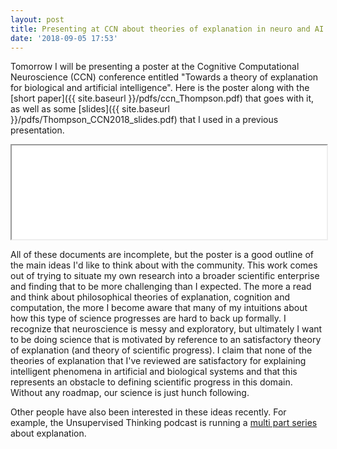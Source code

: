 ```yaml
---
layout: post
title: Presenting at CCN about theories of explanation in neuro and AI
date: '2018-09-05 17:53'
---
```


Tomorrow I will be presenting a poster at the Cognitive Computational Neuroscience (CCN) conference entitled "Towards a theory of explanation for biological and artificial intelligence". Here is the poster along with the [short paper]({{ site.baseurl }}/pdfs/ccn_Thompson.pdf) that goes with it, as well as some [slides]({{ site.baseurl }}/pdfs/Thompson_CCN2018_slides.pdf) that I used in a previous presentation.
<iframe src={{site.baseurl }}"/pdfs/Thompson_CCN2018_poster.pdf" width="100%"></iframe>

All of these documents are incomplete, but the poster is a good outline of the main ideas I'd like to think about with the community. This work comes out of trying to situate my own research into a broader scientific enterprise and finding that to be more challenging than I expected. The more a read and think about philosophical theories of explanation, cognition and computation, the more I become aware that many of my intuitions about how this type of science progresses are hard to back up formally. I recognize that neuroscience is messy and exploratory, but ultimately I want to be doing science that is motivated by reference to an satisfactory theory of explanation (and theory of scientific progress). I claim that none of the theories of explanation that I've reviewed are satisfactory for explaining intelligent phenomena in artificial and biological systems and that this represents an obstacle to defining scientific progress in this domain. Without any roadmap, our science is just hunch following.

Other people have also been interested in these ideas recently. For example, the Unsupervised Thinking podcast is running a [multi part series](http://unsupervisedthinkingpodcast.blogspot.com/2018/08/episode-36-what-is-explanation-part-1.html) about explanation.
